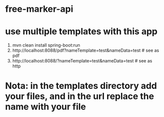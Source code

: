 # free-marker-api
# use multiple templates with this app
1. mvn clean install spring-boot:run
2. http://localhost:8088/pdf?nameTemplate=test&nameData=test # see as pdf 
3. http://localhost:8088/?nameTemplate=test&nameData=test # see as http 

# Nota:  in the templates directory add your files, and in the url replace the name with your file
